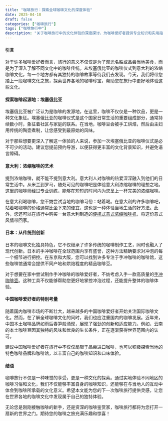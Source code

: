 ```yaml
---
title: "咖啡旅行：探索全球咖啡文化的深度体验"
date: 2025-04-18
draft: false
categories: ["咖啡旅行"]
tags: ["咖啡旅行中"]
description: "关于咖啡旅行中的文化体验的深度探讨，为咖啡爱好者提供专业知识和实用指南。"
---
```


#### 引言

对于许多咖啡爱好者而言，旅行的意义不仅仅是为了观光名胜或品尝当地美食，而是为了深入了解不同文化中的咖啡传统。从埃塞俄比亚的咖啡仪式到意大利的浓缩咖啡文化，每一个地方都有其独特的咖啡故事等待我们去发现。今天，我们将带您踏上一段咖啡文化之旅，探索世界各地的咖啡珍宝，帮助您在旅行中更好地体验这些文化。

#### 探索咖啡起源地：埃塞俄比亚

埃塞俄比亚被广泛认为是咖啡的发源地，在这里，咖啡不仅仅是一种饮品，更是一种文化象征。埃塞俄比亚的咖啡仪式是这个国家日常生活的重要组成部分，通常持续数小时，象征着社区与家庭的联系。在当地，咖啡豆会被手工烘焙，然后由主妇用传统的陶壶煮制，让您感受到最原始的风味。

对于那些想要更深入了解这一体验的人来说，参加一次埃塞俄比亚的咖啡仪式是必不可少的活动。建议您提前预约导游，以便获得更丰富的文化背景知识，并避免语言障碍。

#### 意大利：浓缩咖啡的艺术

提到浓缩咖啡，就不能不提到意大利。意大利人对咖啡的热爱深深融入到他们的日常生活中。从米兰到罗马，随处可见的咖啡吧是体验意大利浓缩咖啡的理想之地。这里的咖啡师经过专业训练，能够在短短的时间内为您呈上一杯完美的浓缩咖啡。

在意大利喝咖啡，您不妨尝试当地的咖啡习俗：站着喝。在意大利的许多咖啡吧，站着喝咖啡的价格通常比坐下来的便宜，这也是一种体验当地生活的好方法。此外，您还可以在旅行中购买一台意大利制造的[便携式意式浓缩咖啡机](https://www.amazon.com/dp/B08L5NW1YK?tag=coffeeprism-20)，将这份意式风情带回家。

#### 日本：从传统到创新

日本的咖啡文化独具特色，它不仅继承了许多传统的咖啡制作工艺，同时也融入了现代创新。日本的手冲咖啡在全球范围内享有盛誉，这种方法精确要求对冲泡的每一个细节进行把控。在东京和大阪，您可以找到许多专注于手冲咖啡的咖啡馆，这些咖啡馆通常会提供不同产地和烘焙程度的精品咖啡豆。

对于想要在家中尝试制作手冲咖啡的咖啡爱好者，不妨考虑入手一款高质量的[手冲咖啡壶](https://www.amazon.com/dp/B07F2C8MZK?tag=coffeeprism-20)。这种工具不仅能够帮助您更好地掌控冲泡过程，还能提升整体的咖啡体验。

#### 中国咖啡爱好者的特别考量

随着国内咖啡市场的不断壮大，越来越多的中国咖啡爱好者开始关注国际咖啡文化。然而，在了解全球咖啡文化的同时，我们也应注重国内的咖啡发展。近年来，中国本土咖啡品牌如雨后春笋般涌现，展现了强劲的创新和适应能力。例如，云南的本土咖啡豆因其独特的风味和优良的生长条件，正在逐渐获得世界范围内的认可。

建议中国咖啡爱好者在旅行中不仅仅局限于品尝进口咖啡，也可以积极探索当地的特色咖啡品牌和咖啡馆，以丰富自己的咖啡知识和口味体验。

#### 结语

咖啡旅行不仅是一种味觉的享受，更是一种文化的探索。通过实地体验不同地区的咖啡习俗和文化，我们不仅能够丰富自身的咖啡知识，还能够在与当地人的互动中体会到咖啡所承载的文化意义。希望本文能为您的下一次咖啡旅行提供灵感，让您在世界各地的咖啡文化中发现属于自己的独特体验。

无论您是刚刚接触咖啡的新手，还是资深的咖啡鉴赏家，咖啡旅行都将为您打开一扇新的世界之门。期待您的咖啡之旅充满乐趣和惊喜！